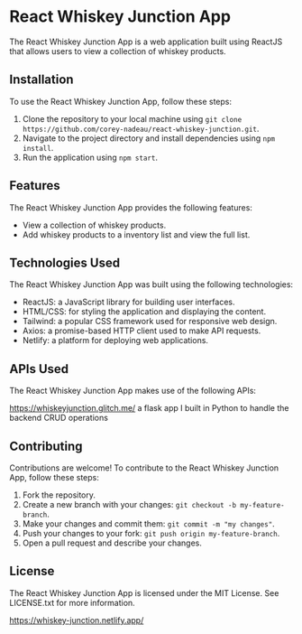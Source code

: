 # React Whiskey Junction App

The React Whiskey Junction App is a web application built using ReactJS that allows users to view a collection of whiskey products. 

## Installation

To use the React Whiskey Junction App, follow these steps:

1. Clone the repository to your local machine using `git clone https://github.com/corey-nadeau/react-whiskey-junction.git`.
2. Navigate to the project directory and install dependencies using `npm install`.
3. Run the application using `npm start`.

## Features

The React Whiskey Junction App provides the following features:

- View a collection of whiskey products.
- Add whiskey products to a inventory list and view the full list.

## Technologies Used

The React Whiskey Junction App was built using the following technologies:

- ReactJS: a JavaScript library for building user interfaces.
- HTML/CSS: for styling the application and displaying the content.
- Tailwind: a popular CSS framework used for responsive web design.
- Axios: a promise-based HTTP client used to make API requests.
- Netlify: a platform for deploying web applications.

## APIs Used

The React Whiskey Junction App makes use of the following APIs:

https://whiskeyjunction.glitch.me/  a flask app I built in Python to handle the backend CRUD operations

## Contributing

Contributions are welcome! To contribute to the React Whiskey Junction App, follow these steps:

1. Fork the repository.
2. Create a new branch with your changes: `git checkout -b my-feature-branch`.
3. Make your changes and commit them: `git commit -m "my changes"`.
4. Push your changes to your fork: `git push origin my-feature-branch`.
5. Open a pull request and describe your changes.

## License

The React Whiskey Junction App is licensed under the MIT License. See LICENSE.txt for more information.

https://whiskey-junction.netlify.app/
